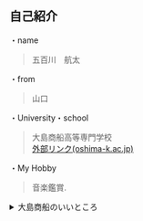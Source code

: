 ## 自己紹介　

・name
> 五百川　航太

・from
> 山口

・University・school
> 大島商船高等専門学校  
[外部リンク(oshima-k.ac.jp)](http://www.oshima-k.ac.jp/ "oshima-k.ac.jpへ")

・My Hobby
> 音楽鑑賞.

<details> 
<summary>大島商船のいいところ</summary><br>  
  1. 自然が豊か<br>
  2. Rich nature<br>
  3. 丰富的自然<br>
  4. Reiche natur
</details>
